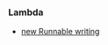 ### Lambda

+ [new Runnable writing](https://github.com/changemyminds/Java-Notes/blob/master/Lambda/Runnable_Example/src/Main.java)
